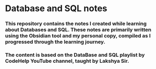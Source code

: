 # Database and SQL notes

### This repository contains the notes I created while learning about Databases and SQL. These notes are primarily written using the Obsidian tool and my personal copy, compiled as I progressed through the learning journey.

### The content is based on the DataBase and SQL playlist by CodeHelp YouTube channel, taught by Lakshya Sir.
